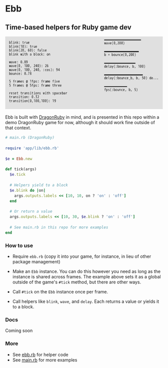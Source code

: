 # Ebb

## Time-based helpers for Ruby game dev

![Ebb Demo GIF](metadata/ebb.gif)

Ebb is built with [DragonRuby](https://dragonruby.itch.io/dragonruby-gtk) in mind, and is presented in this repo within a demo DragonRuby game for now, although it should work fine outside of that context.

```ruby
# main.rb (DragonRuby)

require 'app/lib/ebb.rb'

$e = Ebb.new

def tick(args)
  $e.tick

  # Helpers yield to a block
  $e.blink do |on|
    args.outputs.labels << [10, 10, on ? 'on' : 'off']
  end

  # Or return a value
  args.outputs.labels << [10, 30, $e.blink ? 'on' : 'off']

  # See main.rb in this repo for more examples
end
```

### How to use

- Require `ebb.rb` (copy it into your game, for instance, in lieu of other package management)

- Make an `Ebb` instance. You can do this however you need as long as the instance is shared across frames. The example above sets it as a global outside of the game's `#tick` method, but there are other ways.

- Call `#tick` on the `Ebb` instance once per frame.

- Call helpers like `blink`, `wave`, and `delay`. Each returns a value or yields it to a block.

### Docs

Coming soon

### More

- See [ebb.rb](app/lib/ebb.rb) for helper code
- See [main.rb](app/main.rb) for more examples
